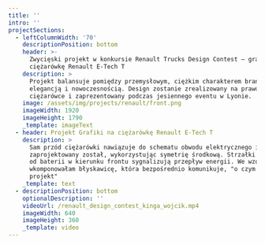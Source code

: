 ```yaml
---
title: ''
intro: ''
projectSections:
  - leftColumnWidth: '70'
    descriptionPosition: bottom
    header: >-
      Zwycięski projekt w konkursie Renault Trucks Design Contest – grafika na
      ciężarówkę Renault E-Tech T
    description: >
      Projekt balansuje pomiędzy przemysłowym, ciężkim charakterem branży, a
      elegancją i nowoczesnością. Design zostanie zrealizowany na prawdziwej
      ciężarówce i zaprezentowany podczas jesiennego eventu w Lyonie.
    image: /assets/img/projects/renault/front.png
    imageWidth: 1920
    imageHeight: 1790
    _template: imageText
  - header: Projekt Grafiki na ciężarówkę Renault E-Tech T
    description: >
      Sam przód ciężarówki nawiązuje do schematu obwodu elektrycznego i
      zaprojektowany został, wykorzystując symetrię środkową. Strzałki biegnące
      od baterii w kierunku frontu sygnalizują przepływ energii. We wzór
      wkomponowałam błyskawicę, która bezpośrednio komunikuje, "o czym jest ten
      projekt"
    _template: text
  - descriptionPosition: bottom
    optionalDescription: ''
    videoUrl: /renault_design_contest_kinga_wojcik.mp4
    imageWidth: 640
    imageHeight: 360
    _template: video
---
```


